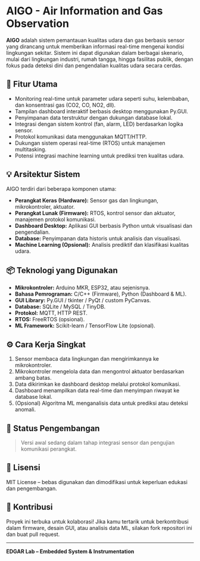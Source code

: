 # AIGO - Air Information and Gas Observation

**AIGO** adalah sistem pemantauan kualitas udara dan gas berbasis sensor yang dirancang untuk memberikan informasi real-time mengenai kondisi lingkungan sekitar. Sistem ini dapat digunakan dalam berbagai skenario, mulai dari lingkungan industri, rumah tangga, hingga fasilitas publik, dengan fokus pada deteksi dini dan pengendalian kualitas udara secara cerdas.

## 🎯 Fitur Utama

- Monitoring real-time untuk parameter udara seperti suhu, kelembaban, dan konsentrasi gas (CO2, CO, NO2, dll).
- Tampilan dashboard interaktif berbasis desktop menggunakan Py.GUI.
- Penyimpanan data terstruktur dengan dukungan database lokal.
- Integrasi dengan sistem kontrol (fan, alarm, LED) berdasarkan logika sensor.
- Protokol komunikasi data menggunakan MQTT/HTTP.
- Dukungan sistem operasi real-time (RTOS) untuk manajemen multitasking.
- Potensi integrasi machine learning untuk prediksi tren kualitas udara.

## 💡 Arsitektur Sistem

AIGO terdiri dari beberapa komponen utama:

- **Perangkat Keras (Hardware):** Sensor gas dan lingkungan, mikrokontroler, aktuator.
- **Perangkat Lunak (Firmware):** RTOS, kontrol sensor dan aktuator, manajemen protokol komunikasi.
- **Dashboard Desktop:** Aplikasi GUI berbasis Python untuk visualisasi dan pengendalian.
- **Database:** Penyimpanan data historis untuk analisis dan visualisasi.
- **Machine Learning (Opsional):** Analisis prediktif dan klasifikasi kualitas udara.

## 📦 Teknologi yang Digunakan

- **Mikrokontroler:** Arduino MKR, ESP32, atau sejenisnya.
- **Bahasa Pemrograman:** C/C++ (Firmware), Python (Dashboard & ML).
- **GUI Library:** Py.GUI / tkinter / PyQt / custom PyCanvas.
- **Database:** SQLite / MySQL / TinyDB.
- **Protokol:** MQTT, HTTP REST.
- **RTOS:** FreeRTOS (opsional).
- **ML Framework:** Scikit-learn / TensorFlow Lite (opsional).

## ⚙️ Cara Kerja Singkat

1. Sensor membaca data lingkungan dan mengirimkannya ke mikrokontroler.
2. Mikrokontroler mengelola data dan mengontrol aktuator berdasarkan ambang batas.
3. Data dikirimkan ke dashboard desktop melalui protokol komunikasi.
4. Dashboard menampilkan data real-time dan menyimpan riwayat ke database lokal.
5. (Opsional) Algoritma ML menganalisis data untuk prediksi atau deteksi anomali.

## 🚀 Status Pengembangan

> Versi awal sedang dalam tahap integrasi sensor dan pengujian komunikasi perangkat.

## 📁 Lisensi

MIT License – bebas digunakan dan dimodifikasi untuk keperluan edukasi dan pengembangan.

## 🤝 Kontribusi

Proyek ini terbuka untuk kolaborasi! Jika kamu tertarik untuk berkontribusi dalam firmware, desain GUI, atau analisis data ML, silakan fork repositori ini dan buat pull request.

---

**EDGAR Lab – Embedded System & Instrumentation**
